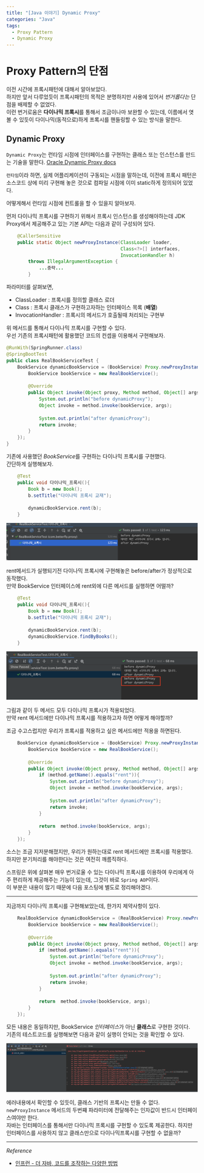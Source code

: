 ```yaml
---
title: "[Java 이야기] Dynamic Proxy"
categories: "Java"
tags:
  - Proxy Pattern
  - Dynamic Proxy
---
```


# Proxy Pattern의 단점  
이전 시간에 프록시패턴에 대해서 알아보았다.  
하지만 앞서 다루었듯이 프록시패턴의 목적은 분명하지만 사용에 있어서 *번거롭다는* 단점을 배제할 수 없었다.  
이런 번거로움은 **다이나믹 프록시**를 통해서 조금이나마 보완할 수 있는데, 이름에서 엿볼 수 있듯이 다이나믹(동적으로)하게 프록시를 핸들링할 수 있는 방식을 말한다.

## Dynamic Proxy  
`Dynamic Proxy`는 런타임 시점에 인터페이스를 구현하는 클래스 또는 인스턴스를 만드는 기술을 말한다. [Oracle Dynamic Proxy docs](https://docs.oracle.com/javase/8/docs/technotes/guides/reflection/proxy.html)

`런타임`이라 하면, 실제 어플리케이션이 구동되는 시점을 말하는데, 이전에 프록시 패턴은 소스코드 상에 미리 구현해 놓은 것으로 컴파일 시점에 이미 static하게 정의되어 있었다.

어떻게해서 런타임 시점에 컨트롤을 할 수 있을지 알아보자.

먼저 다이나믹 프록시를 구현하기 위해서 프록시 인스턴스를 생성해야하는데 JDK Proxy에서 제공해주고 있는 기본 API는 다음과 같이 구성되어 있다.

~~~java
    @CallerSensitive
    public static Object newProxyInstance(ClassLoader loader,
                                          Class<?>[] interfaces,
                                          InvocationHandler h)
        throws IllegalArgumentException {
            ...중략...
        }
~~~

파라미터를 살펴보면,  
- ClassLoader : 프록시를 정의할 클래스 로더
- Class : 프록시 클래스가 구현하고자하는 인터페이스 목록 (**배열**)
- InvocationHandler : 프록시의 메서드가 호출될때 처리되는 구현부

위 메서드를 통해서 다이나믹 프록시를 구현할 수 있다.  
우선 기존의 프록시패턴에 활용했던 코드의 컨셉을 이용해서 구현해보자.  

~~~java
@RunWith(SpringRunner.class)
@SpringBootTest
public class RealBookServiceTest {
    BookService dynamicBookService = (BookService) Proxy.newProxyInstance(BookService.class.getClassLoader(), new Class[]{BookService.class}, new InvocationHandler() {
        BookService bookService = new RealBookService();

        @Override
        public Object invoke(Object proxy, Method method, Object[] args) throws Throwable {
            System.out.println("before dynamicProxy");
            Object invoke = method.invoke(bookService, args);

            System.out.println("after dynamicProxy");
            return invoke;
        }
    });
}
~~~

기존에 사용했던 *BookService*를 구현하는 다이나믹 프록시를 구현했다.  
간단하게 실행해보자.

~~~java
    @Test
    public void 다이나믹_프록시(){
        Book b = new Book();
        b.setTitle("다이나믹 프록시 교재");

        dynamicBookService.rent(b);
    }
~~~

![](/assets/images/study/dev/2020/theJava/14_dynamicProxy_basic.png)

rent메서드가 실행되기전 다이나믹 프록시에 구현해놓은 before/after가 정상적으로 동작했다.  
만약 BookService 인터페이스에 rent외에 다른 메서드를 실행하면 어떨까?

~~~java
    @Test
    public void 다이나믹_프록시(){
        Book b = new Book();
        b.setTitle("다이나믹 프록시 교재");

        dynamicBookService.rent(b);
        dynamicBookService.findByBooks();
    }
~~~

![](/assets/images/study/dev/2020/theJava/14_dynamicProxy_basic_1.png)

그림과 같이 두 메서드 모두 다이나믹 프록시가 적용되었다.  
만약 rent 메서드에만 다이나믹 프록시를 적용하고자 하면 어떻게 해야할까?

조금 수고스럽지만 우리가 프록시를 적용하고 싶은 메서드에만 적용을 하면된다.

```java
    BookService dynamicBookService = (BookService) Proxy.newProxyInstance(BookService.class.getClassLoader(), new Class[]{BookService.class}, new InvocationHandler() {
        BookService bookService = new RealBookService();

        @Override
        public Object invoke(Object proxy, Method method, Object[] args) throws Throwable {
            if (method.getName().equals("rent")){
                System.out.println("before dynamicProxy");
                Object invoke = method.invoke(bookService, args);

                System.out.println("after dynamicProxy");
                return invoke;
            }
            
            return  method.invoke(bookService, args);
        }
    });
```

소스는 조금 지저분해졌지만, 우리가 원하는대로 rent 메서드에만 프록시를 적용했다.  
하지만 분기처리를 해야한다는 것은 여전히 깨름직하다.  

스프링은 위에 살펴본 매우 번거로울 수 있는 다이나믹 프록시를 이용하여 우리에게 아주 편리하게 제공해주는 기능이 있는데, 그것이 바로 `Spring AOP`이다.  
이 부분은 내용이 많기 때문에 다음 포스팅에 별도로 정리해야겠다.

---

지금까지 다이나믹 프록시를 구현해보았는데, 한가지 제약사항이 있다.  

```java
    RealBookService dynamicBookService = (RealBookService) Proxy.newProxyInstance(BookService.class.getClassLoader(), new Class[]{RealBookService.class}, new InvocationHandler() {
        BookService bookService = new RealBookService();

        @Override
        public Object invoke(Object proxy, Method method, Object[] args) throws Throwable {
            if (method.getName().equals("rent")){
                System.out.println("before dynamicProxy");
                Object invoke = method.invoke(bookService, args);

                System.out.println("after dynamicProxy");
                return invoke;
            }

            return  method.invoke(bookService, args);
        }
    });
```

모든 내용은 동일하지만, BookService *인터페이스*가 아닌 **클래스**로 구현한 것이다.  
기존의 테스트코드를 실행해보면 다음과 같이 실행이 안되는 것을 확인할 수 있다.

![](/assets/images/study/dev/2020/theJava/14_dynamicProxy_error.png)

에러내용에서 확인할 수 있듯이, 클래스 기반의 프록시는 만들 수 없다. `newProxyInstance` 메서드의 두번쨰 파라미터에 전달해주는 인자값이 반드시 인터페이스여야만 한다.  
자바는 인터페이스를 통해서만 다이나믹 프록시를 구현할 수 있도록 제공한다. 하지만 인터페이스를 사용하지 않고 클래스만으로 다이나믹프록시를 구현할 수 없을까?

---

*Reference*
- [인프런 - 더 자바, 코드를 조작하는 다양한 방법](https://www.inflearn.com/course/the-java-code-manipulation)
